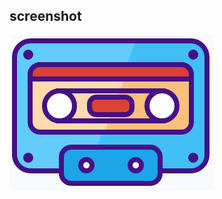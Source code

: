 ## screenshot

![image](https://github.com/liwenone/front-end-demo/blob/master/20171017-tape/screenshot.png)